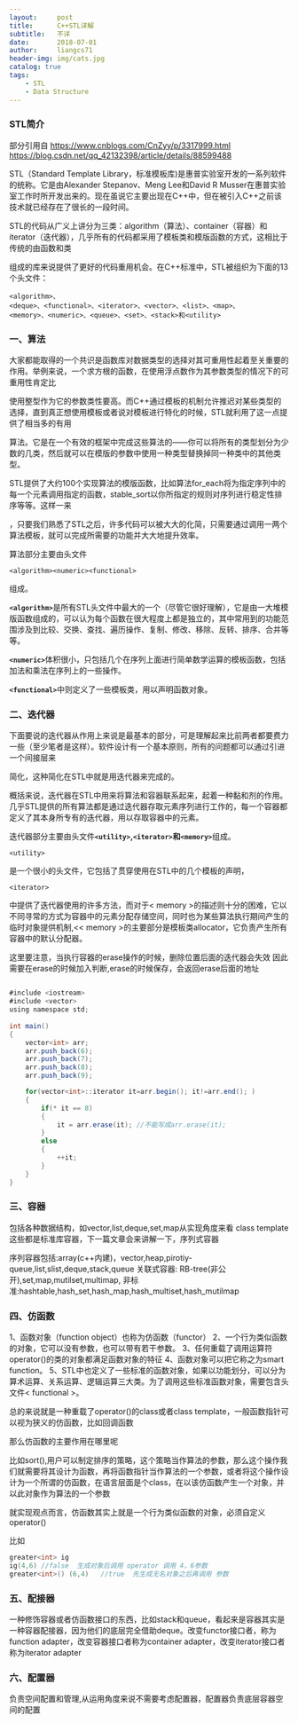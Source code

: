 ```yaml
---
layout:     post
title:      C++STL详解
subtitle:   不详
date:       2018-07-01
author:     liangcs71
header-img: img/cats.jpg
catalog: true
tags:
    - STL
    - Data Structure
---
```



### STL简介

部分引用自 https://www.cnblogs.com/CnZyy/p/3317999.html https://blog.csdn.net/qq_42132398/article/details/88599488 

STL（Standard Template Library，标准模板库)是惠普实验室开发的一系列软件的统称。它是由Alexander Stepanov、Meng Lee和David R Musser在惠普实验室工作时所开发出来的。现在虽说它主要出现在C++中，但在被引入C++之前该技术就已经存在了很长的一段时间。

 

STL的代码从广义上讲分为三类：algorithm（算法）、container（容器）和iterator（迭代器），几乎所有的代码都采用了模板类和模版函数的方式，这相比于传统的由函数和类

 
组成的库来说提供了更好的代码重用机会。在C++标准中，STL被组织为下面的13个头文件：
```
<algorithm>、
<deque>、<functional>、<iterator>、<vector>、<list>、<map>、
<memory>、<numeric>、<queue>、<set>、<stack>和<utility>
```


### 一、算法

大家都能取得的一个共识是函数库对数据类型的选择对其可重用性起着至关重要的作用。举例来说，一个求方根的函数，在使用浮点数作为其参数类型的情况下的可重用性肯定比

使用整型作为它的参数类性要高。而C++通过模板的机制允许推迟对某些类型的选择，直到真正想使用模板或者说对模板进行特化的时候，STL就利用了这一点提供了相当多的有用

算法。它是在一个有效的框架中完成这些算法的——你可以将所有的类型划分为少数的几类，然后就可以在模版的参数中使用一种类型替换掉同一种类中的其他类型。

STL提供了大约100个实现算法的模版函数，比如算法for_each将为指定序列中的每一个元素调用指定的函数，stable_sort以你所指定的规则对序列进行稳定性排序等等。这样一来

，只要我们熟悉了STL之后，许多代码可以被大大的化简，只需要通过调用一两个算法模板，就可以完成所需要的功能并大大地提升效率。

 

算法部分主要由头文件
```
<algorithm><numeric><functional>
```
组成。

<strong>```<algorithm>```</strong>是所有STL头文件中最大的一个（尽管它很好理解），它是由一大堆模版函数组成的，可以认为每个函数在很大程度上都是独立的，其中常用到的功能范围涉及到比较、交换、查找、遍历操作、复制、修改、移除、反转、排序、合并等等。

 

<strong>```<numeric>```</strong>体积很小，只包括几个在序列上面进行简单数学运算的模板函数，包括加法和乘法在序列上的一些操作。

 

<strong>```<functional>```</strong>中则定义了一些模板类，用以声明函数对象。


### 二、迭代器

下面要说的迭代器从作用上来说是最基本的部分，可是理解起来比前两者都要费力一些（至少笔者是这样）。软件设计有一个基本原则，所有的问题都可以通过引进一个间接层来

简化，这种简化在STL中就是用迭代器来完成的。

概括来说，迭代器在STL中用来将算法和容器联系起来，起着一种黏和剂的作用。几乎STL提供的所有算法都是通过迭代器存取元素序列进行工作的，每一个容器都定义了其本身所专有的迭代器，用以存取容器中的元素。

 
迭代器部分主要由头文件<strong>```<utility>```,```<iterator>```和```<memory>```</strong>组成。

```
<utility>
```
是一个很小的头文件，它包括了贯穿使用在STL中的几个模板的声明，

```
<iterator>
```
中提供了迭代器使用的许多方法，而对于< memory >的描述则十分的困难，它以不同寻常的方式为容器中的元素分配存储空间，同时也为某些算法执行期间产生的临时对象提供机制,<< memory >的主要部分是模板类allocator，它负责产生所有容器中的默认分配器。


这里要注意，当执行容器的erase操作的时候，删除位置后面的迭代器会失效
因此需要在erase的时候加入判断,erase的时候保存，会返回erase后面的地址

```java

#include <iostream>
#include <vector>
using namespace std;
 
int main()
{
    vector<int> arr;
    arr.push_back(6);
    arr.push_back(7);
    arr.push_back(8);
    arr.push_back(9);

    for(vector<int>::iterator it=arr.begin(); it!=arr.end(); )
    {
        if(* it == 8)
        {
            it = arr.erase(it); //不能写成arr.erase(it);
        }
        else
        {
            ++it;
        }
    }
}

```


### 三、容器 
包括各种数据结构，如vector,list,deque,set,map从实现角度来看 class template
这些都是标准库容器，下一篇文章会来讲解一下，序列式容器

序列容器包括:array(c++内建)，vector,heap,pirotiy-queue,list,slist,deque,stack,queue
关联式容器: RB-tree(非公开),set,map,mutilset,multimap, 非标准:hashtable,hash_set,hash_map,hash_multiset,hash_mutilmap

### 四、仿函数

1、函数对象（function object）也称为仿函数（functor）
2、一个行为类似函数的对象，它可以没有参数，也可以带有若干参数。
3、任何重载了调用运算符operator()的类的对象都满足函数对象的特征
4、函数对象可以把它称之为smart function。
5、STL中也定义了一些标准的函数对象，如果以功能划分，可以分为算术运算、关系运算、逻辑运算三大类。为了调用这些标准函数对象，需要包含头文件< functional >。

总的来说就是一种重载了operator()的class或者class template，一般函数指针可以视为狭义的仿函数，比如回调函数	

那么仿函数的主要作用在哪里呢

比如sort(),用户可以制定排序的策略，这个策略当作算法的参数，那么这个操作我们就需要将其设计为函数，再将函数指针当作算法的一个参数，或者将这个操作设计为一个所谓的仿函数，在语言层面是个class，在以该仿函数产生一个对象，并以此对象作为算法的一个参数

就实现观点而言，仿函数其实上就是一个行为类似函数的对象，必须自定义 operator()

比如 
```c++
greater<int> ig
ig(4,6) //false  生成对象后调用 operator 调用 4，6参数
greater<int>() (6,4)   //true  先生成无名对象之后再调用 参数
```

### 五、配接器

一种修饰容器或者仿函数接口的东西，比如stack和queue，看起来是容器其实是一种容器配接器，因为他们的底层完全借助deque。改变functor接口者，称为function adapter，改变容器接口者称为container adapter，改变iterator接口者称为iterator adapter

### 六、配置器

负责空间配置和管理,从运用角度来说不需要考虑配置器，配置器负责底层容器空间的配置